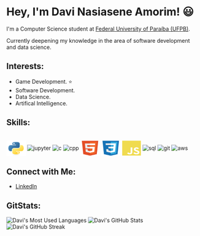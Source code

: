 # Hey, I'm Davi Nasiasene Amorim! 😃

I'm a Computer Science student at [Federal University of Paraíba (UFPB)](https://www.ufpb.br/). 

Currently deepening my knowledge in the area of ​​software development and data science.



## Interests:
- Game Development. ⭐
- Software Development.
- Data Science.
- Artifical Intelligence.

## Skills:
<div style="display: inline_block"><br>
  <img align="center" alt="python" height="40" width="50" src="https://raw.githubusercontent.com/devicons/devicon/master/icons/python/python-original.svg">
  <img align="center" alt="jupyter" height="40" width="50" src="https://cdn.jsdelivr.net/gh/devicons/devicon/icons/jupyter/jupyter-original-wordmark.svg" />
  <img align="center" alt="c" height="40" width="50" src="https://cdn.jsdelivr.net/gh/devicons/devicon/icons/c/c-original.svg">
  <img align="center" alt="cpp" height="40" width="50" src="https://cdn.jsdelivr.net/gh/devicons/devicon/icons/cplusplus/cplusplus-original.svg" />
  <img align="center" alt="html" height="40" width="50" src="https://raw.githubusercontent.com/devicons/devicon/master/icons/html5/html5-original.svg">
  <img align="center" alt="css" height="40" width="50" src="https://raw.githubusercontent.com/devicons/devicon/master/icons/css3/css3-original.svg"> 
  <img align="center" alt="js" height="40" width="50" src="https://raw.githubusercontent.com/devicons/devicon/master/icons/javascript/javascript-plain.svg">
  <img align="center" alt="sql" height="40" width="50" src="https://cdn.jsdelivr.net/gh/devicons/devicon@latest/icons/azuresqldatabase/azuresqldatabase-original.svg" /> 
  <img align="center" alt="git" height="40" width="50" src="https://cdn.jsdelivr.net/gh/devicons/devicon/icons/git/git-original.svg" />
  <img align="center" alt="aws" height="40" width="50" src="https://cdn.jsdelivr.net/gh/devicons/devicon@latest/icons/amazonwebservices/amazonwebservices-plain-wordmark.svg" />
</div>

## Connect with Me:
- [LinkedIn](https://www.linkedin.com/in/tiagotrindade03/)


## GitStats:


<div>
  <img height="120em" src="https://github-readme-stats.vercel.app/api/top-langs/?username=Nasiasene&layout=compact&theme=dark" alt="Davi's Most Used Languages">
  <img height="120em" src="https://github-readme-stats.vercel.app/api?username=Nasiasene&show_icons=true&theme=dark" alt="Davi's GitHub Stats">
  <img height="120em" src="https://github-readme-streak-stats.herokuapp.com/?user=Nasiasene&theme=dark" alt="Davi's GitHub Streak" />
</div>
